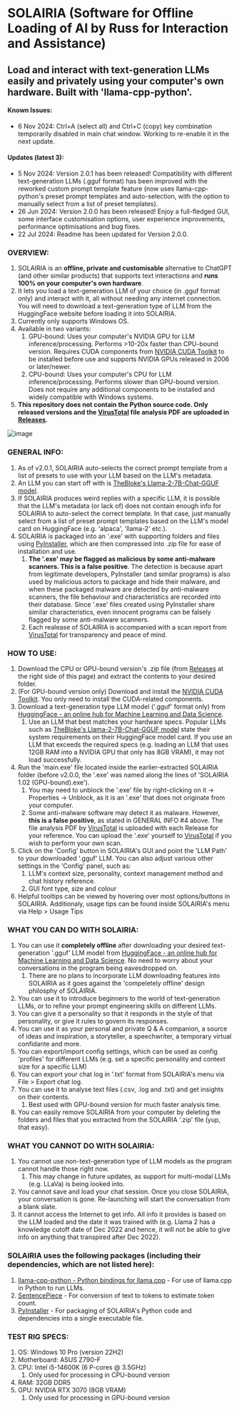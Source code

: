 # SOLAIRIA (Software for Offline Loading of AI by Russ for Interaction and Assistance)
## Load and interact with text-generation LLMs easily and privately using your computer's own hardware. Built with 'llama-cpp-python'.

#### Known Issues:
  - 6 Nov 2024: Ctrl+A (select all) and Ctrl+C (copy) key combination temporarily disabled in main chat window. Working to re-enable it in the next update.

#### Updates (latest 3):
  - 5 Nov 2024: Version 2.0.1 has been released! Compatibility with different text-generation LLMs (.gguf format) has been improved with the reworked custom prompt template feature (now uses llama-cpp-python's preset prompt templates and auto-selection, with the option to manually select from a list of preset templates).
  - 26 Jun 2024: Version 2.0.0 has been released! Enjoy a full-fledged GUI, some interface customisation options, user experience improvements, performance optimisations and bug fixes.
  - 22 Jul 2024: Readme has been updated for Version 2.0.0.

### OVERVIEW:
1) SOLAIRIA is an **offline, private and customisable** alternative to ChatGPT (and other similar products) that supports text interactions and **runs 100% on your computer's own hardware**.
2) It lets you load a text-generation LLM of your choice (in .gguf format only) and interact with it, all without needing any internet connection. You will need to download a text-generation type of LLM from the HuggingFace website before loading it into SOLAIRIA.
3) Currently only supports Windows OS.
4) Available in two variants:
    1) GPU-bound: Uses your computer's NVIDIA GPU for LLM inference/processing. Performs >10-20x faster than CPU-bound version. Requires CUDA components from [NVIDIA CUDA Toolkit](https://developer.nvidia.com/cuda-downloads) to be installed before use and supports NVIDIA GPUs released in 2006 or later/newer.
    2) CPU-bound: Uses your computer's CPU for LLM inference/processing. Performs slower than GPU-bound version. Does not require any additional components to be installed and widely compatible with Windows systems.
5) **This repository does not contain the Python source code. Only released versions and the [VirusTotal](https://www.virustotal.com) file analysis PDF are uploaded in [Releases](https://github.com/rrrusst/solairia/releases).**
   
![image](https://github.com/user-attachments/assets/cea7d16b-ce1f-489d-9d7a-51e2a28df920)

### GENERAL INFO:
1) As of v2.0.1, SOLAIRIA auto-selects the correct prompt template from a list of presets to use with your LLM based on the LLM's metadata.
2) An LLM you can start off with is [TheBloke's Llama-2-7B-Chat-GGUF model](https://huggingface.co/TheBloke/Llama-2-7B-Chat-GGUF).
3) If SOLAIRIA produces weird replies with a specific LLM, it is possible that the LLM's metadata (or lack of) does not contain enough info for SOLAIRIA to auto-select the correct template. In that case, just manually select from a list of preset prompt templates based on the LLM's model card on HuggingFace (e.g. 'alpaca', 'llama-2' etc.).
4) SOLAIRIA is packaged into an '.exe' with supporting folders and files using [PyInstaller](https://github.com/pyinstaller/pyinstaller), which are then compressed into .zip file for ease of installation and use.
    1) **The '.exe' may be flagged as malicious by some anti-malware scanners. This is a false positive**. The detection is because apart from legitimate developers, PyInstaller (and similar programs) is also used by malicious actors to package and hide their malware, and when these packaged malware are detected by anti-malware scanners, the file behaviour and characteristics are recorded into their database. Since '.exe' files created using PyInstaller share similar characteristics, even innocent programs can be falsely flagged by some anti-malware scanners.
    2) Each realease of SOLAIRIA is accompanied with a scan report from [VirusTotal](https://www.virustotal.com/) for transparency and peace of mind.

### HOW TO USE:
1) Download the CPU or GPU-bound version's .zip file (from [Releases](https://github.com/rrrusst/solairia/releases) at the right side of this page) and extract the contents to your desired folder.
2) (For GPU-bound version only) Download and install the [NVIDIA CUDA Toolkit](https://developer.nvidia.com/cuda-downloads). You only need to install the CUDA-related components.
3) Download a text-generation type LLM model ('.gguf' format only) from [HuggingFace - an online hub for Machine Learning and Data Science](https://huggingface.co/models?pipeline_tag=text-generation&sort=trending&search=gguf).
    1) Use an LLM that best matches your hardware specs. Popular LLMs such as [TheBloke's Llama-2-7B-Chat-GGUF model](https://huggingface.co/TheBloke/Llama-2-7B-Chat-GGUF) state their system requirements on their HuggingFace model card. If you use an LLM that exceeds the required specs (e.g. loading an LLM that uses 12GB RAM into a NVIDIA GPU that only has 8GB VRAM), it may not load successfully.
5) Run the 'main.exe' file located inside the earlier-extracted SOLAIRIA folder (before v2.0.0, the '.exe' was named along the lines of 'SOLAIRIA 1.02 (GPU-bound).exe').
    1) You may need to unblock the '.exe' file by right-clicking on it -> Properties -> Unblock, as it is an '.exe' that does not originate from your computer.
    2) Some anti-malware software may detect it as malware. However, **this is a false positive**, as stated in GENERAL INFO #4 above. The file analysis PDF by [VirusTotal](https://www.virustotal.com) is uploaded with each Release for your reference. You can upload the '.exe' yourself to [VirusTotal](https://www.virustotal.com) if you wish to perform your own scan.
6) Click on the 'Config' button in SOLAIRIA's GUI and point the 'LLM Path' to your downloaded '.gguf' LLM. You can also adjust various other settings in the 'Config' panel, such as:
    1) LLM's context size, personality, context management method and chat history reference.
    2) GUI font type, size and colour
5) Helpful tooltips can be viewed by hovering over most options/buttons in SOLAIRIA. Additionaly, usage tips can be found inside SOLAIRIA's menu via Help > Usage Tips

### WHAT YOU CAN DO WITH SOLAIRIA:
1) You can use it **completely offline** after downloading your desired text-generation '.gguf' LLM model from [HuggingFace - an online hub for Machine Learning and Data Science](https://huggingface.co/models?pipeline_tag=text-generation&sort=trending&search=gguf). No need to worry about your conversations in the program being eavesdropped on.
    1) There are no plans to incorporate LLM downloading features into SOLAIRIA as it goes against the 'compeletely offline' design philosphy of SOLAIRIA.
2) You can use it to introduce beginners to the world of text-generation LLMs, or to refine your prompt engineering skills on different LLMs.
3) You can give it a personality so that it responds in the style of that personality, or give it rules to govern its responses.
4) You can use it as your personal and private Q & A companion, a source of ideas and inspiration, a storyteller, a speechwriter, a temporary virtual confidante and more.
5) You can export/import config settings, which can be used as config 'profiles' for different LLMs (e.g. set a specific personality and context size for a specific LLM)
6) You can export your chat log in '.txt' format from SOLAIRIA's menu via File > Export chat log.
7) You can use it to analyse text files (.csv, .log and .txt) and get insights on their contents.
    1) Best used with GPU-bound version for much faster analysis time.
8) You can easily remove SOLAIRIA from your computer by deleting the folders and files that you extracted from the SOLAIRIA '.zip' file (yup, that easy).

### WHAT YOU CANNOT DO WITH SOLAIRIA:
1) You cannot use non-text-generation type of LLM models as the program cannot handle those right now.
    1) This may change in future updates, as support for multi-modal LLMs (e.g. LLaVa) is being looked into.
2) You cannot save and load your chat session. Once you close SOLAIRIA, your conversation is gone. Re-launching will start the conversation from a blank slate.
3) It cannot access the Internet to get info. All info it provides is based on the LLM loaded and the date it was trained with (e.g. Llama 2 has a knowledge cutoff date of Dec 2022 and hence, it will not be able to give info on anything that transpired after Dec 2022).

### SOLAIRIA uses the following packages (including their dependencies, which are not listed here):
1) [llama-cpp-python - Python bindings for llama.cpp](https://github.com/abetlen/llama-cpp-python) - For use of llama.cpp in Python to run LLMs.
2) [SentencePiece](https://github.com/google/sentencepiece) - For conversion of text to tokens to estimate token count.
3) [PyInstaller](https://github.com/pyinstaller/pyinstaller) - For packaging of SOLAIRIA's Python code and dependencies into a single executable file.

### TEST RIG SPECS:
1) OS: Windows 10 Pro (version 22H2)
2) Motherboard: ASUS Z790-F
3) CPU: Intel i5-14600K (6 P-cores @ 3.5GHz)
    1) Only used for processing in CPU-bound version
4) RAM: 32GB DDR5
5) GPU: NVIDIA RTX 3070 (8GB VRAM)
    1) Only used for processing in GPU-bound version

